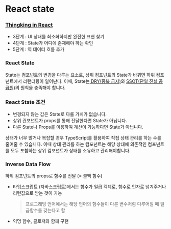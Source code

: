 # React state

### [Thingking in React](https://react.dev/learn/thinking-in-react)

* 3단계 : UI 상태를 최소화하지만 완전한 표현 찾기
* 4단계 : State가 어디에 존재해야 하는 확인
* 5단계 : 역 데이터 흐름 추가

### React State

State는 컴포넌트의 변경을 다루는 요소로, 상위 컴포넌트의 State가 바뀌면 하위 컴포넌트에서 리랜더링이 일어난다. 이때, State는[ DRY(중복 금지)](https://ko.wikipedia.org/wiki/%EC%A4%91%EB%B3%B5%EB%B0%B0%EC%A0%9C)와 [SSOT(단일 진실 공급원)](https://ko.wikipedia.org/wiki/%EB%8B%A8%EC%9D%BC\_%EC%A7%84%EC%8B%A4\_%EA%B3%B5%EA%B8%89%EC%9B%90)의 원칙을 충족해야 합니다.

### React State 조건

* 변경되지 않는 값은 State로 다룰 가치가 없습니다.
* 상위 컨포넌트가 props를 통해 전달한다면 State가 아닙니다.
* 다른 State나 Props를 이용하여 계산이 가능하다면 State가 아닙니다.

상태가 너무 많거나 복잡할 경우 TypeScript를 활용하여 직접 상태 관리를 하는 수를 줄여줄 수 있습니다. 이때 상태 관리를 하는 컴포넌트는 해당 상태에 의존적인 컴포넌트를 모두 포함하는 상위 컴포넌트가 상태를 소유하고 관리해야합니다.

### Inverse Data Flow

하위 컴포넌트의 props로 함수를 전달 (= 콜백 함수)

*   타입스크립트 (자바스크립트)에서는 함수가 일급 객체로, 함수로 인자로 넘겨주거나 리턴값으로 받는 것이 가능

    > 프로그래밍 언어에서는 해당 언어의 함수들이 다른 변수처럼 다루어질 때 일급함수를 갖는다고 함
* 익명 함수, 클로저와 함께 구현
